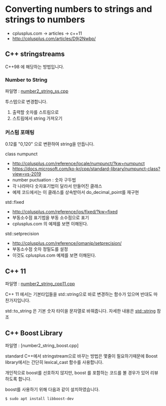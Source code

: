 # Converting numbers to strings and strings to numbers

- cplusplus.com -> articles -> c++11
- http://cplusplus.com/articles/D9j2Nwbp/

## C++ stringstreams
C++98 에 해당하는 방법입니다.

### Number to String
파일명 : [number2_string_ss.cpp](./number2_string_ss.cpp)

투스텝으로 변경합니다.

1. 출력할 숫자를 스트림으로
2. 스트림에서 string 가져오기

### 커스텀 포매팅
0.12를 "0,120" 으로 변환하여 string을 만듭니다.

class numpunct 
- http://cplusplus.com/reference/locale/numpunct/?kw=numpunct
- https://docs.microsoft.com/ko-kr/cpp/standard-library/numpunct-class?view=vs-2019
- number puctuation : 숫자 구두법
- 각 나라마다 숫자표기법이 달라서 만들어진 클래스
- 예제 코드에서는 이 클래스를 상속받아서 do_decimal_point를 재구현

std::fixed
- http://cplusplus.com/reference/ios/fixed/?kw=fixed
- 부동소수점 표기법을 부동 소수점으로 표기
- cplusplus.com 의 예제를 보면 이해된다.

std::setprecision
- http://cplusplus.com/reference/iomanip/setprecision/ 
- 부동소수점 숫자 정밀도를 설정
- 이것도 cplusplus.com 예제를 보면 이해된다.

## C++ 11
파일명 : [number2_string_cpp11.cpp](./number2_string_cpp11.cpp)

C++ 11 에서는 기본타입들을 std::string으로 바로 변경하는 함수가 있으며 반대도 마찬가지입니다.

std::to_string 은 기본 숫자 타이을 문자열로 바꿔줍니다. 자세한 내용은 [std::string](http://cplusplus.com/reference/string/) 참조

## C++ Boost Library
파일명 : [number2_string_boost.cpp]

standard C++에서 stringstream으로 바꾸는 방법은 몇줄이 필요하기때문에 Boost library에서는 간단히 lexical_cast 함수를 사용합니다.

개인적으로 boost를 선호하지 않지만, boost 를 포함하는 코드를 볼 경우가 있어 리뷰하도록 합니다.

boost를 사용하기 위해 다음과 같이 설치하였습니다.

```sh
$ sudo apt install libboost-dev
```

